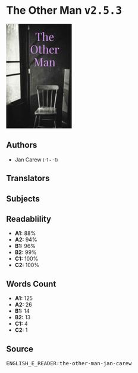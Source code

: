 # The Other Man <kbd>v2.5.3</kbd>

![](./cover.medium.jpg "")

## Authors


 - Jan Carew <small>(-1 - -1)</small>

## Translators



## Subjects



## Readablility


 - **A1:** 88%
 - **A2:** 94%
 - **B1:** 96%
 - **B2:** 99%
 - **C1:** 100%
 - **C2:** 100%

## Words Count


 - **A1:** 125
 - **A2:** 26
 - **B1:** 14
 - **B2:** 13
 - **C1:** 4
 - **C2:** 1

## Source


<kbd>ENGLISH_E_READER:the-other-man-jan-carew</kbd>

